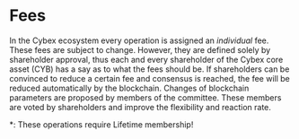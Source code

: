 # Fees

In the Cybex ecosystem every operation is assigned an *individual* fee.
These fees are subject to change. However, they are defined solely by
shareholder approval, thus each and every shareholder of the Cybex core
asset (CYB) has a say as to what the fees should be. If shareholders can be
convinced to reduce a certain fee and consensus is reached, the fee will be
reduced automatically by the blockchain. Changes of blockchain parameters are
proposed by members of the committee. These members are voted by shareholders
and improve the flexibility and reaction rate.

\*: These operations require Lifetime membership!
